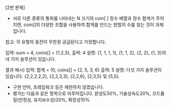 [2번 문제]
* 서로 다른 종류의 통화를 나타내는 N 크기의 coin[ ] 정수 배열과 정수 합계가 주어지면, coin[]의 다양한 조합을 사용하여 합계를 만드는 방법의 수를 찾는 것이 과제입니다.

참고: 각 유형의 동전이 무한정 공급된다고 가정합니다.

입력: sum = 4, coins[] = {1,2,3},
출력: 4
설명: {1, 1, 1, 1}, {1, 1, 2}, {2, 2}, {1, 3}의 네 가지 솔루션이 있습니다.


결과 예시)
입력: 합계 = 10, coins[] = {2, 5, 3, 6}
출력: 5
설명: 다섯 가지 솔루션이 있습니다.
{2,2,2,2,2}, {2,2,3,3}, {2,2,6}, {2,3,5} 및 {5,5}.


- 구현 언어, 프레임워크 등은 제한하지 않겠습니다.
- 평가는 다음과 같은 항목으로 이루어집니다. 완성도50%, 기술성숙도20%, 코드품질(안정성, 유지보수성)20%, 확장성10%
